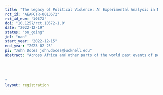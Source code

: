 ```yaml
---
title: "The Legacy of Political Violence: An Experimental Analysis in Nigeria"
rct_id: "AEARCTR-0010672"
rct_id_num: "10672"
doi: "10.1257/rct.10672-1.0"
date: "2022-12-19"
status: "on_going"
jel: "nan"
start_year: "2022-12-15"
end_year: "2023-02-28"
pi: "John Doces john.doces@bucknell.edu"
abstract: "Across Africa and other parts of the world past events of political violence continue to harass people. From West Africa to East Africa to South Africa, the threat or legacy of political violence presents an ominous and disconcerting issue for many people. The legacy and thus threat of political violence is a constant presence in people's lives.  In this analysis, we will test the effect of elections on outcomes related to wellbeing, identity (ethnic vs. national), and the degree to which people think political violence is a problem.  There are two parts to this project: (i) a survey experiment in which people will be treated with a question about if the upcoming Nigerian presidential election on Feb 25, 2023, and (ii) the timing of that election.  All of the outcomes are the same across the two projects and include their views on political violence, their wellbeing, and their ethnic versus national identity.  We expect that those respondents randomly assigned a treatment about elections and the possibility that they pose problems


"
layout: registration
---
```


